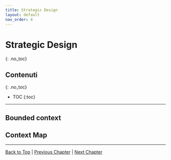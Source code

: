```yaml
---
title: Strategic Design
layout: default
nav_order: 4
---
```


# Strategic Design
{: .no_toc}

## Contenuti
{: .no_toc}

- TOC
{:toc}

---

## Bounded context

## Context Map

---

[Back to Top](#top) |
[Previous Chapter](/docs/1-domain-analysis) |
[Next Chapter](/docs/3-tactical-design)
